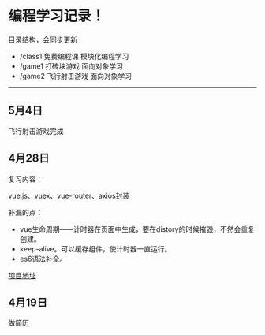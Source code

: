 # 编程学习记录！

目录结构，会同步更新

- /class1 免费编程课 模块化编程学习
- /game1 打砖块游戏 面向对象学习
- /game2 飞行射击游戏 面向对象学习

____

## 5月4日

飞行射击游戏完成

## 4月28日

复习内容：

vue.js、vuex、vue-router、axios封装

补漏的点：

- vue生命周期——计时器在页面中生成，要在distory的时候摧毁，不然会重复创建。
- keep-alive。可以缓存组件，使计时器一直运行。
- es6语法补全。

[项目地址](https://github.com/lyhjob2019/noseat)

## 4月19日

做简历



